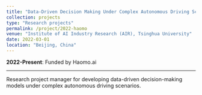 ```yaml
---
title: "Data-Driven Decision Making Under Complex Autonomous Driving Scenarios"
collection: projects
type: "Research projects"
permalink: /project/2022-haomo
venue: "Institute of AI Industry Research (AIR), Tsinghua University"
date: 2022-03-01
location: "Beijing, China"
---
```

<b>2022-Present</b>: Funded by Haomo.ai 

---
Research project manager for developing data-driven decision-making models under complex autonomous driving scenarios.

